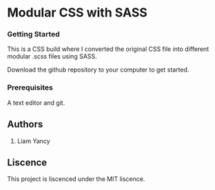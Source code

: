 # Modular CSS with SASS

### Getting Started
This is a CSS build where I converted the original CSS file into different modular .scss files using SASS.

Download the github repository to your computer to get started.

### Prerequisites
A text editor and git.

## Authors
 1. Liam Yancy

## Liscence
This project is liscenced under the MIT liscence.
